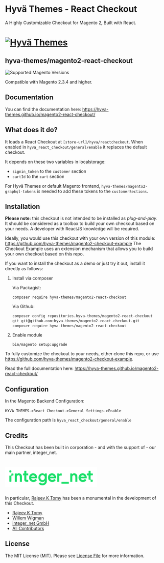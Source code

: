 # Hyvä Themes - React Checkout

A Highly Customizable Checkout for Magento 2, Built with React.

# [![Hyvä Themes](https://github.com/hyva-themes/magento2-react-checkout/blob/documentation/docs/images/logo-hyva.svg)](https://hyva.io/)

## hyva-themes/magento2-react-checkout

![Supported Magento Versions][ico-compatibility]

Compatible with Magento 2.3.4 and higher.

## Documentation

You can find the documentation here: https://hyva-themes.github.io/magento2-react-checkout/

## What does it do?
It loads a React Checkout at `[store-url]/hyva/reactcheckout`. When enabled in `hyva_react_checkout/general/enable` it replaces the default checkout.

It depends on these two variables in localstorage:
 - `signin_token` to the `customer` section
 - `cartId` to the `cart` section

For Hyvä Themes or default Magento frontend, `hyva-themes/magento2-graphql-tokens` is needed to add these tokens to the `customerSections`.

## Installation

**Please note:** this checkout is not intended to be installed as *plug-and-play*. It should be considered as a toolbox to build your own checkout based on your needs. A developer with ReactJS knowledge will be required.

Ideally, you would use this checkout with your own version of this module: https://github.com/hyva-themes/magento2-checkout-example
The Checkout Example uses an extension mechanism that allows you to build your own checkout based on this repo.

If you want to install the checkout as a demo or just try it out, install it directly as follows:

1. Install via composer

    Via Packagist:
    ```
    composer require hyva-themes/magento2-react-checkout
    ```

    Via Github:
    ```
    composer config repositories.hyva-themes/magento2-react-checkout git git@github.com:hyva-themes/magento2-react-checkout.git
    composer require hyva-themes/magento2-react-checkout
    ```
2. Enable module
    ```
    bin/magento setup:upgrade
    ```

To fully customize the checkout to your needs, either clone this repo, or use https://github.com/hyva-themes/magento2-checkout-example.

Read the full documentation here: https://hyva-themes.github.io/magento2-react-checkout/

## Configuration

In the Magento Backend Configuration:

`HYVA THEMES->React Checkout->General Settings->Enable`

The configuration path is `hyva_react_checkout/general/enable`

## Credits

This Checkout has been built in corporation - and with the support of - our main partner, integer_net.

# [![integer_net GmbH](https://github.com/hyva-themes/magento2-react-checkout/blob/documentation/docs/images/logo-integernet-green.png)](https://integer-net.de)

In particular, [Rajeev K Tomy][link-author] has been a monumental in the development of this Checkout.

- [Rajeev K Tomy][link-author]
- [Willem Wigman][link-author2]
- [integer_net GmbH][link-company1]
- [All Contributors][link-contributors]

## License

The MIT License (MIT). Please see [License File](LICENSE.txt) for more information.

[ico-compatibility]: https://img.shields.io/badge/magento-%202.3%20|%202.4-brightgreen.svg?logo=magento&longCache=true&style=flat-square

[link-author]: https://github.com/progammer-rkt
[link-author2]: https://github.com/wigman
[link-company1]: https://integer-net.com
[link-contributors]: ../../contributors

